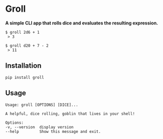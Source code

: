 # Groll

**A simple CLI app that rolls dice and evaluates the resulting expression.**

    $ groll 2d6 + 1
     > 3

    $ groll d20 + 7 - 2
     > 11

## Installation

    pip install groll

## Usage

    Usage: groll [OPTIONS] [DICE]...

    A helpful, dice rolling, goblin that lives in your shell!

    Options:
    -v, --version  display version
    --help         Show this message and exit.

